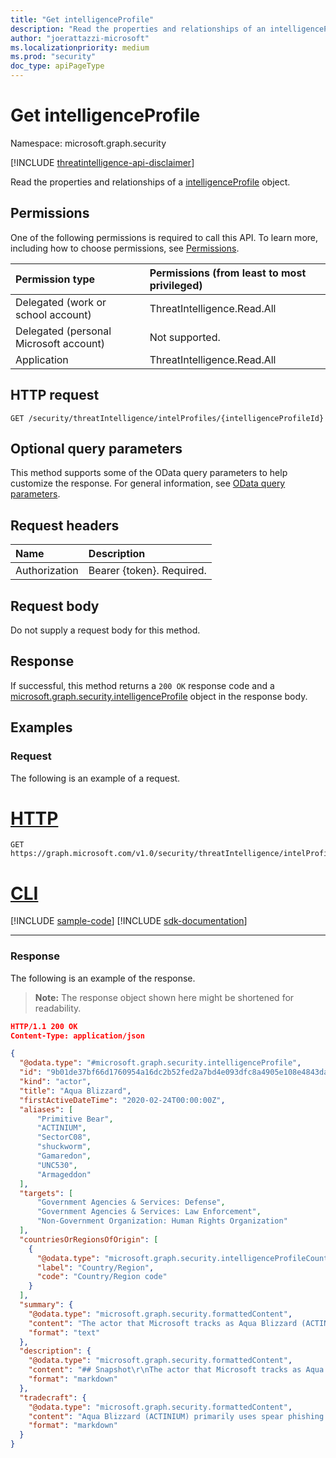 ```yaml
---
title: "Get intelligenceProfile"
description: "Read the properties and relationships of an intelligenceProfile object."
author: "joerattazzi-microsoft"
ms.localizationpriority: medium
ms.prod: "security"
doc_type: apiPageType
---
```


# Get intelligenceProfile

Namespace: microsoft.graph.security

[!INCLUDE [threatintelligence-api-disclaimer](../../includes/threatintelligence-api-disclaimer.md)]

Read the properties and relationships of a [intelligenceProfile](../resources/security-intelligenceprofile.md) object.

## Permissions

One of the following permissions is required to call this API. To learn more, including how to choose permissions, see [Permissions](/graph/permissions-reference).

| Permission type                        | Permissions (from least to most privileged) |
| :------------------------------------- | :------------------------------------------ |
| Delegated (work or school account)     | ThreatIntelligence.Read.All                 |
| Delegated (personal Microsoft account) | Not supported.                              |
| Application                            | ThreatIntelligence.Read.All                 |

## HTTP request

<!-- {
  "blockType": "ignored"
}
-->

```http
GET /security/threatIntelligence/intelProfiles/{intelligenceProfileId}
```

## Optional query parameters

This method supports some of the OData query parameters to help customize the response. For general information, see [OData query parameters](/graph/query-parameters).

## Request headers

| Name          | Description               |
| :------------ | :------------------------ |
| Authorization | Bearer {token}. Required. |

## Request body

Do not supply a request body for this method.

## Response

If successful, this method returns a `200 OK` response code and a [microsoft.graph.security.intelligenceProfile](../resources/security-intelligenceprofile.md) object in the response body.

## Examples

### Request

The following is an example of a request.

# [HTTP](#tab/http)
<!-- {
  "blockType": "request",
  "name": "get_intelligenceprofile",
  "sampleKeys": ["9b01de37bf66d1760954a16dc2b52fed2a7bd4e093dfc8a4905e108e4843da80"]
}
-->

```msgraph-interactive
GET https://graph.microsoft.com/v1.0/security/threatIntelligence/intelProfiles/9b01de37bf66d1760954a16dc2b52fed2a7bd4e093dfc8a4905e108e4843da80
```

# [CLI](#tab/cli)
[!INCLUDE [sample-code](../includes/snippets/cli/get-intelligenceprofile-cli-snippets.md)]
[!INCLUDE [sdk-documentation](../includes/snippets/snippets-sdk-documentation-link.md)]

---

### Response

The following is an example of the response.

> **Note:** The response object shown here might be shortened for readability.

<!-- {
  "blockType": "response",
  "truncated": true,
  "@odata.type": "microsoft.graph.security.intelligenceProfile"
}
-->

```json
HTTP/1.1 200 OK
Content-Type: application/json

{
  "@odata.type": "#microsoft.graph.security.intelligenceProfile",
  "id": "9b01de37bf66d1760954a16dc2b52fed2a7bd4e093dfc8a4905e108e4843da80",
  "kind": "actor",
  "title": "Aqua Blizzard",
  "firstActiveDateTime": "2020-02-24T00:00:00Z",
  "aliases": [
      "Primitive Bear",
      "ACTINIUM",
      "SectorC08",
      "shuckworm",
      "Gamaredon",
      "UNC530",
      "Armageddon"
  ],
  "targets": [
      "Government Agencies & Services: Defense",
      "Government Agencies & Services: Law Enforcement",
      "Non-Government Organization: Human Rights Organization"
  ],
  "countriesOrRegionsOfOrigin": [
    {
      "@odata.type": "microsoft.graph.security.intelligenceProfileCountryOrRegionOfOrigin",
      "label": "Country/Region",
      "code": "Country/Region code"
    }
  ],
  "summary": {
    "@odata.type": "microsoft.graph.security.formattedContent",
    "content": "The actor that Microsoft tracks as Aqua Blizzard (ACTINIUM) is a nation-state activity group based out of ...",
    "format": "text"
  },
  "description": {
    "@odata.type": "microsoft.graph.security.formattedContent",
    "content": "## Snapshot\r\nThe actor that Microsoft tracks as Aqua Blizzard (ACTINIUM) is a nation-state activity group based out of ...",
    "format": "markdown"
  },
  "tradecraft": {
    "@odata.type": "microsoft.graph.security.formattedContent",
    "content": "Aqua Blizzard (ACTINIUM) primarily uses spear phishing emails to infect targets. These emails harness remote template injection to load malicious code or content. Typically, ...",
    "format": "markdown"
  }
}
```
